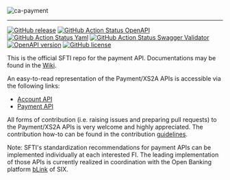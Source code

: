<!-- ![SFTI_Banner](https://user-images.githubusercontent.com/116151702/232762217-ac254483-0d25-4234-857b-376ff8dbb1e7.png) -->
![ca-payment](https://user-images.githubusercontent.com/116151702/236237909-600006c8-79c7-4121-b469-29734316b531.png)

---
[![GitHub release](https://img.shields.io/github/release/swissfintechinnovations/ca-payment?color=blue)](https://github.com/swissfintechinnovations/ca-payment/releases/)
[![GitHub Action Status OpenAPI](https://img.shields.io/github/actions/workflow/status/swissfintechinnovations/ca-payment/lint-openapi.yaml?branch=main&label=openapi%20checks)](https://github.com/swissfintechinnovations/ca-payment/actions/workflows/lint-openapi.yaml)
[![GitHub Action Status Yaml](https://img.shields.io/github/actions/workflow/status/swissfintechinnovations/ca-payment/lint-yaml.yaml?branch=main&label=yaml%20checks)](https://github.com/swissfintechinnovations/ca-payment/actions/workflows/lint-yaml.yaml)
[![GitHub Action Status Swagger Validator](https://img.shields.io/github/actions/workflow/status/swissfintechinnovations/ca-payment/swagger-validator.yaml?branch=main&label=swagger%20validation)](https://github.com/swissfintechinnovations/ca-payment/actions/workflows/swagger-validator.yaml)
[![OpenAPI version](https://img.shields.io/badge/dynamic/yaml?url=https%3A%2F%2Fgithub.com%2Fswissfintechinnovations%2Fca-payment%2Fraw%2Fmain%2FaccountAPI.yaml&query=openapi&prefix=v&label=OpenAPI&color=blue)](https://swagger.io/resources/open-api/)
[![GitHub license](https://img.shields.io/github/license/swissfintechinnovations/ca-payment?color=blue)](https://github.com/swissfintechinnovations/ca-payment/blob/main/LICENSE)

This is the official SFTI repo for the payment API. Documentations may be found in the [Wiki](https://github.com/swissfintechinnovations/ca-payment/wiki).

An easy-to-read representation of the Payment/XS2A APIs is accessible via the following links:
- [Account API](https://editor.swagger.io/?url=https://raw.githubusercontent.com/swissfintechinnovations/ca-payment/main/accountAPI.yaml) 
- [Payment API](https://editor.swagger.io/?url=https://raw.githubusercontent.com/swissfintechinnovations/ca-payment/main/paymentAPI.yaml)

All forms of contribution (i.e. raising issues and preparing pull requests) to the Payment/XS2A APIs is very welcome and highly appreciated. The contribution how-to can be found in the contribution [guidelines](https://github.com/swissfintechinnovations/ca-payment/blob/main/CONTRIBUTING.md).

Note: SFTI's standardization recommendations for payment APIs can be implemented individually at each interested FI. The leading implementation of those APIs is currently realized in coordination with the Open Banking platform [bLink](https://blink.six-group.com/) of SIX.
